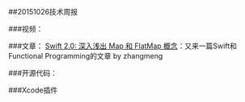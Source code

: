 ##20151026技术周报

###视频：


###文章：
[Swift 2.0: 深入浅出 Map 和 FlatMap 概念](http://gold.xitu.io/entry/5627bfa200b0ee7f823b2fec)：又来一篇Swift和Functional Programming的文章   by zhangmeng

###开源代码：



###Xcode插件
